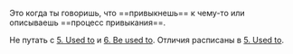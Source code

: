 Это когда ты говоришь, что ==привыкнешь== к чему-то или описываешь ==процесс привыкания==.

Не путать с [5. Used to](5.%20Used%20to.md) и  [6. Be used to](6.%20Be%20used%20to.md). Отличия расписаны в [5. Used to](5.%20Used%20to.md).
